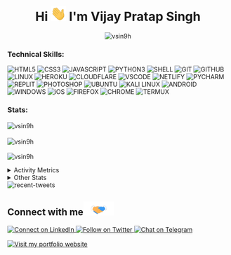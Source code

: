 <h1 align="center">
    Hi
    <img src="https://raw.githubusercontent.com/ABSphreak/ABSphreak/master/gifs/Hi.gif" width="35">
    I'm Vijay Pratap Singh
</h1>

<p align="center">  <img src="https://komarev.com/ghpvc/?username=vsin6h" alt="vsin9h"/></p>

### Technical Skills:
![HTML5](https://img.shields.io/badge/HTML5-E34F26?style=for-the-badge&logo=html5&logoColor=white)
![CSS3](https://img.shields.io/badge/CSS3-1572B6?style=for-the-badge&logo=css3&logoColor=white)
![JAVASCRIPT](https://img.shields.io/badge/JavaScript-323330?style=for-the-badge&logo=javascript&logoColor=F7DF1E)
![PYTHON3](https://img.shields.io/badge/Python-3776AB?style=for-the-badge&logo=python&logoColor=white)
![SHELL](https://img.shields.io/badge/Shell%20-grey?style=for-the-badge&logo=gnu-bash)
![GIT](https://img.shields.io/badge/Git-f44d27?style=for-the-badge&logo=git&logoColor=white)
![GITHUB](https://img.shields.io/badge/GitHub-100000?style=for-the-badge&logo=github&logoColor=white)
![LINUX](https://img.shields.io/badge/Linux-OS-orange?style=for-the-badge&logo=linux)
![HEROKU](https://img.shields.io/badge/heroku-blueviolet?style=for-the-badge&logo=heroku)
![CLOUDFLARE](https://img.shields.io/badge/Cloudflare-grey?style=for-the-badge&logo=cloudflare)
![VSCODE](https://img.shields.io/badge/VS%20Code-blueviolet?style=for-the-badge&logo=visual-studio-code)
![NETLIFY](https://img.shields.io/badge/-Netlify-grey?style=for-the-badge&logo=netlify)
![PYCHARM](https://img.shields.io/badge/pycharm-143?style=for-the-badge&logo=pycharm&logoColor=black&color=black&labelColor=green)
![REPLIT](https://img.shields.io/badge/-Replit-black?style=for-the-badge&logo=replit)
![PHOTOSHOP](https://img.shields.io/badge/Photoshop-31A8FF?style=for-the-badge&logo=adobe-photoshop&logoColor=white)
![UBUNTU](https://img.shields.io/badge/-Ubuntu-E95420?style=for-the-badge&logo=ubuntu&logoColor=white)
![KALI LINUX](https://img.shields.io/badge/Kali%20Linux-black?style=for-the-badge&logo=kali-linux)
![ANDROID](https://img.shields.io/badge/Android-black?style=for-the-badge&logo=android)
![WINDOWS](https://img.shields.io/badge/Windows-0078D6?style=for-the-badge&logo=windows&logoColor=white)
![iOS](https://img.shields.io/badge/iOS-black?style=for-the-badge&logo=apple)
![FIREFOX](https://img.shields.io/badge/Firefox-black?style=for-the-badge&logo=firefox)
![CHROME](https://img.shields.io/badge/Chrome-black?style=for-the-badge&logo=google-chrome&logoColor=white)
![TERMUX](https://img.shields.io/badge/Termux-black?style=for-the-badge&logo=termux)

### Stats: 
 <p> 
     <img align="center" src="https://github-readme-stats.vercel.app/api?username=vsin9h&show_icons=true&include_all_commits=true&count_private=true&issues,contribs=true&border_radius=0&locale=en&theme=vision-friendly-dark" alt="vsin9h" height="139" /> </br> </br>
     <img align="center" src="https://github-readme-stats.vercel.app/api/top-langs/?username=vsin9h&layout=compact&exclude_repo=Lybrate-Website-Clone-Version-2.0,Lybrate-Website-Clone,Adidas-Clone&hide=Shell&border_radius=0&theme=vision-friendly-dark" alt="vsin9h" height="139" /> </br> </br>
   <img aligh="center" src="https://streak-stats.demolab.com/?user=vsin9h&theme=vision-friendly-dark" alt="vsin9h" height="139" />
 </p>
 
 <details> 
   <summary>Activity Metrics</summary> 
   <br/> 
 <p align="left"> <a href="https://github.com/vsin9h"> <img src="https://metrics.lecoq.io/vsin9h?template=classic&isocalendar=1&languages=1&stars=1&followup=1&people=1&activity=1&achievements=1&discussions=1&introduction=1&base.indepth=false&base.hireable=false&isocalendar.duration=half-year&languages.limit=8&languages.threshold=0%25&languages.other=true&languages.colors=github&languages.sections=most-used&languages.indepth=false&languages.analysis.timeout=15&languages.categories=markup%2C%20programming&languages.recent.categories=markup%2C%20programming&languages.recent.load=300&languages.recent.days=14&stars.limit=4&followup.sections=repositories&followup.indepth=false&followup.archived=false&people.limit=24&people.identicons=false&people.identicons.hide=false&people.size=28&people.types=followers%2C%20following&people.shuffle=false&activity.limit=5&activity.load=300&activity.days=14&activity.visibility=all&activity.timestamps=false&activity.filter=all&achievements.threshold=C&achievements.secrets" alt="activity" /></a> </p>   
 </details>
 
 <details> 
   <summary>Other Stats</summary> 
   <br/> 
 <p align="left"> <a href="https://github.com/vsin9h"><img src="https://github-profile-trophy.vercel.app/?username=vsin9h&theme=juicyfresh" alt="stats" /></a> </p> 
 </details>
 
   <img src="https://github-readme-twitter.gazf.vercel.app/api?id=vsin9h" alt="recent-tweets" />

 
 ## Connect with me<img src="https://github.com/arshsisodiya/arshsisodiya/blob/master/Data/Handshake.gif" height="32px">
 <p align="left">
    <a href="https://linkedin.com/in/vsin9h">
        <img align="center" src="https://img.shields.io/badge/LinkedIn-0077B5?style=for-the-badge&logo=linkedin&logoColor=white" alt="Connect on LinkedIn" />
    </a>
    <a href="https://twitter.com/vsin9h">
        <img align="center" src="https://img.shields.io/badge/Twitter-1DA1F2?style=for-the-badge&logo=twitter&logoColor=white" alt="Follow on Twitter" />
    </a>
    <a href="https://telegram.dog/vsin9h"> 
        <img align="center" src="https://img.shields.io/badge/Telegram-2CA5E0?style=for-the-badge&logo=telegram&logoColor=white" alt="Chat on Telegram"</a>
</p>
    <a href="https://vsin9h.github.io/">
        <img align="center" src="https://img.shields.io/badge/Portfolio-18A303?style=for-the-badge&logo=ionic&logoColor=white" alt="Visit my portfolio website" />
    </a>
